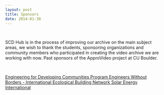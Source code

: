 ```yaml
---
layout: post
title: Sponsors
date: 2014-01-30
---
```


&nbsp;

SCD Hub is in the process of improving our archive on the main subject areas, we wish to thank the students, sponsoring organizations and community members who participated in creating the video archive we are working with now. Past sponsors of the ApproVideo project at CU Boulder.

&nbsp;

[Engineering for Developing Communities Program
](http://mc-edc.colorado.edu "Engineering for Developing Communities Program")
[Engineers Without Borders - International
](http://www.ewb-international.org/ "Engineers Without Borders - International")
[Ecological Building Network
](http://www.ecobuildnetwork.org/ "Ecological Building Network")
[Solar Energy International](http://www.solarenergy.org/ "Solar Energy International")